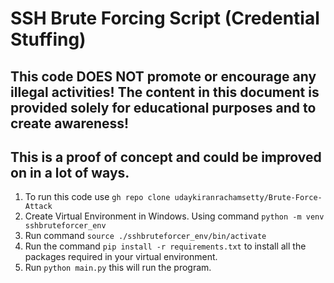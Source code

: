 # SSH Brute Forcing Script (Credential Stuffing)
## This code DOES NOT promote or encourage any illegal activities! The content in this document is provided solely for educational purposes and to create awareness!

## This is a proof of concept and could be improved on in a lot of ways.
1. To run this code use `gh repo clone udaykiranrachamsetty/Brute-Force-Attack`
3. Create Virtual Environment in Windows. Using command `python -m venv sshbruteforcer_env`
4. Run command `source ./sshbruteforcer_env/bin/activate`
5. Run the command `pip install -r requirements.txt` to install all the packages required in your virtual environment.
6. Run `python main.py` this will run the program.
